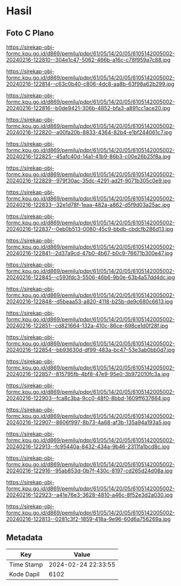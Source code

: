 # Hasil

## Foto C Plano

https://sirekap-obj-formc.kpu.go.id/d869/pemilu/pdpr/61/05/14/20/05/6105142005002-20240216-122810--304e1c47-5062-466b-a16c-c78f959a7c88.jpg

https://sirekap-obj-formc.kpu.go.id/d869/pemilu/pdpr/61/05/14/20/05/6105142005002-20240216-122814--c63c0b40-c806-4dc8-aa8b-63f98a62b299.jpg

https://sirekap-obj-formc.kpu.go.id/d869/pemilu/pdpr/61/05/14/20/05/6105142005002-20240216-122816--b0de9421-306b-4852-bfa3-a891cc1ace20.jpg

https://sirekap-obj-formc.kpu.go.id/d869/pemilu/pdpr/61/05/14/20/05/6105142005002-20240216-122820--a00fa20b-8833-4364-82b4-e1bf244061c7.jpg

https://sirekap-obj-formc.kpu.go.id/d869/pemilu/pdpr/61/05/14/20/05/6105142005002-20240216-122825--45afc40d-14a1-41b9-86b3-c00e26b25f8a.jpg

https://sirekap-obj-formc.kpu.go.id/d869/pemilu/pdpr/61/05/14/20/05/6105142005002-20240216-122829--979f30ac-35dc-4291-ad2f-9071b305c0e9.jpg

https://sirekap-obj-formc.kpu.go.id/d869/pemilu/pdpr/61/05/14/20/05/6105142005002-20240216-122833--32e1d78f-1eaa-482a-a862-d5f9d03a25ac.jpg

https://sirekap-obj-formc.kpu.go.id/d869/pemilu/pdpr/61/05/14/20/05/6105142005002-20240216-122837--0eb0b513-0080-45c9-bbdb-cbdcfb286d13.jpg

https://sirekap-obj-formc.kpu.go.id/d869/pemilu/pdpr/61/05/14/20/05/6105142005002-20240216-122841--2d37a9cd-47b0-4b67-b0c9-76671b300e47.jpg

https://sirekap-obj-formc.kpu.go.id/d869/pemilu/pdpr/61/05/14/20/05/6105142005002-20240216-122845--c593fdc3-5506-46b6-9b0e-63b4a57dd4dc.jpg

https://sirekap-obj-formc.kpu.go.id/d869/pemilu/pdpr/61/05/14/20/05/6105142005002-20240216-122848--d5beaa53-a820-4118-b25b-de9c680c6613.jpg

https://sirekap-obj-formc.kpu.go.id/d869/pemilu/pdpr/61/05/14/20/05/6105142005002-20240216-122851--cd821664-132a-410c-86ce-698ce1d0f28f.jpg

https://sirekap-obj-formc.kpu.go.id/d869/pemilu/pdpr/61/05/14/20/05/6105142005002-20240216-122854--bb93630d-df99-483a-bc47-53e3ab0bb0d7.jpg

https://sirekap-obj-formc.kpu.go.id/d869/pemilu/pdpr/61/05/14/20/05/6105142005002-20240216-122857--815795fb-4bf8-47e9-95e0-3b972010fc3a.jpg

https://sirekap-obj-formc.kpu.go.id/d869/pemilu/pdpr/61/05/14/20/05/6105142005002-20240216-122903--fca8c3ba-9cc0-48f0-8bbd-1609ff637664.jpg

https://sirekap-obj-formc.kpu.go.id/d869/pemilu/pdpr/61/05/14/20/05/6105142005002-20240216-122907--8606f997-8b73-4a68-af3b-135a94a193a5.jpg

https://sirekap-obj-formc.kpu.go.id/d869/pemilu/pdpr/61/05/14/20/05/6105142005002-20240216-122913--fc95440a-8432-434a-9b46-2311fa1bcd8c.jpg

https://sirekap-obj-formc.kpu.go.id/d869/pemilu/pdpr/61/05/14/20/05/6105142005002-20240216-122916--95ab853d-0b7f-430c-8197-cd265d24d08a.jpg

https://sirekap-obj-formc.kpu.go.id/d869/pemilu/pdpr/61/05/14/20/05/6105142005002-20240216-122923--a41e76e3-3628-4810-a46c-8f52e3d2a030.jpg

https://sirekap-obj-formc.kpu.go.id/d869/pemilu/pdpr/61/05/14/20/05/6105142005002-20240216-122813--0281c3f2-1859-418a-9e96-60d6a756269a.jpg


## Metadata

| Key        | Value               |
| ---------- | ------------------- |
| Time Stamp | 2024-02-24 22:33:55 |
| Kode Dapil | 6102                |



